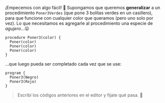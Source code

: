 ¡Empecemos con algo fácil! :raised_hands: Supongamos que queremos **generalizar** a un procedimiento `Poner3Verdes` (que pone 3 bolitas verdes en un casillero), para que funcione con cualquier color que queramos (pero uno solo por vez). Lo que necesitamos es agregarle al procedimiento una especie de _agujero_...:open_mouth:

```gobstones
procedure Poner3(color) {
  Poner(color)
  Poner(color)
  Poner(color)
}
```

...que luego pueda ser completado cada vez que se use: 

```gobstones
program {
  Poner3(Negro)
  Poner3(Rojo)
}
```

> Escribí los códigos anteriores en el editor y fijate qué pasa. :eyes:

